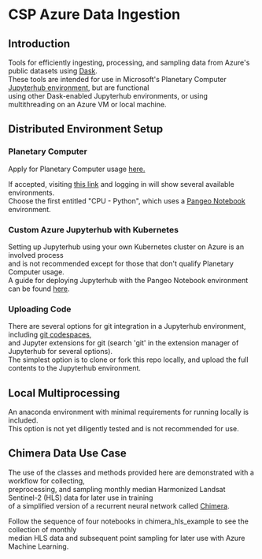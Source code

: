 # CSP Azure Data Ingestion

## Introduction

Tools for efficiently ingesting, processing, and sampling data from Azure's public datasets using [Dask](https://dask.org/). \
These tools are intended for use in Microsoft's Planetary Computer [Jupyterhub environment](https://planetarycomputer.microsoft.com/compute), but are functional \
using other Dask-enabled Jupyterhub environments, or using multithreading on an Azure VM or local machine.

## Distributed Environment Setup

### Planetary Computer

Apply for Planetary Computer usage [here.](https://planetarycomputer.microsoft.com/account/request)  

If accepted, visiting [this link](https://planetarycomputer.microsoft.com/compute) and logging in will show several available environments.  
Choose the first entitled "CPU - Python", which uses a [Pangeo Notebook](https://github.com/pangeo-data/pangeo-docker-images) environment. 

### Custom Azure Jupyterhub with Kubernetes

Setting up Jupyterhub using your own Kubernetes cluster on Azure is an involved process  
and is not recommended except for those that don't qualify Planetary Computer usage.  
A guide for deploying Jupyterhub with the Pangeo Notebook environment can be found [here](https://pangeo.io/setup_guides/azure.html).

### Uploading Code

There are several options for git integration in a Jupyterhub environment, including [git codespaces](https://planetarycomputer.microsoft.com/docs/overview/ui-codespaces/),  \
and Jupyter extensions for git (search 'git' in the extension manager of Jupyterhub for several options).  
The simplest option is to clone or fork this repo locally, and upload the full contents to the Jupyterhub environment. 

## Local Multiprocessing

An anaconda environment with minimal requirements for running locally is included.  
This option is not yet diligently tested and is not recommended for use.

## Chimera Data Use Case

The use of the classes and methods provided here are demonstrated with a workflow for collecting,  
preprocessing, and sampling monthly median Harmonized Landsat Sentinel-2 (HLS) data for later use in training  
of a simplified version of a recurrent neural network called [Chimera](https://github.com/tonychangmsu/Chimera-RCNN).

Follow the sequence of four notebooks in chimera_hls_example to see the collection of monthly  
median HLS data and subsequent point sampling for later use with Azure Machine Learning. 













